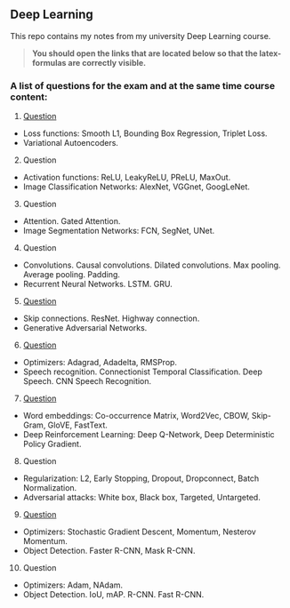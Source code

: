 ## Deep Learning

This repo contains my notes from my university Deep Learning course.
> **You should open the links that are located below so that the latex-formulas are correctly visible.**

### A list of questions for the exam and at the same time course content:

1. [Question](https://htmlpreview.github.io/?https://github.com/natalymr/dl-notes/blob/master/question_1.html)
  - Loss functions: Smooth L1, Bounding Box Regression, Triplet Loss.
  - Variational Autoencoders.
2. Question
  - Activation functions: ReLU, LeakyReLU, PReLU, MaxOut.
  - Image Classification Networks: AlexNet, VGGnet, GoogLeNet.
3. Question
  - Attention. Gated Attention.
  - Image Segmentation Networks: FCN, SegNet, UNet.
4. Question
  - Convolutions. Causal convolutions. Dilated convolutions. Max pooling. Average pooling. Padding.
  - Recurrent Neural Networks. LSTM. GRU.
5. [Question](https://htmlpreview.github.io/?https://github.com/natalymr/dl-notes/blob/master/question_5.html)
  - Skip connections. ResNet. Highway connection.
  - Generative Adversarial Networks.
6. [Question](https://htmlpreview.github.io/?https://github.com/natalymr/dl-notes/blob/master/question_6.html)
  - Optimizers: Adagrad, Adadelta, RMSProp.
  - Speech recognition. Connectionist Temporal Classification. Deep Speech. CNN Speech Recognition.
7. [Question](https://htmlpreview.github.io/?https://github.com/natalymr/dl-notes/blob/master/question_7.html)
  - Word embeddings: Co-occurrence Matrix, Word2Vec, CBOW, Skip-Gram, GloVE, FastText.
  - Deep Reinforcement Learning: Deep Q-Network, Deep Deterministic Policy Gradient.
8. Question
  - Regularization: L2, Early Stopping, Dropout, Dropconnect, Batch Normalization.
  - Adversarial attacks: White box, Black box, Targeted, Untargeted.
9. [Question](https://htmlpreview.github.io/?https://github.com/natalymr/dl-notes/blob/master/question_9.html)
  - Optimizers: Stochastic Gradient Descent, Momentum, Nesterov Momentum.
  - Object Detection. Faster R-CNN, Mask R-CNN.
10. Question
  - Optimizers: Adam, NAdam.
  - Object Detection. IoU, mAP. R-CNN. Fast R-CNN.
